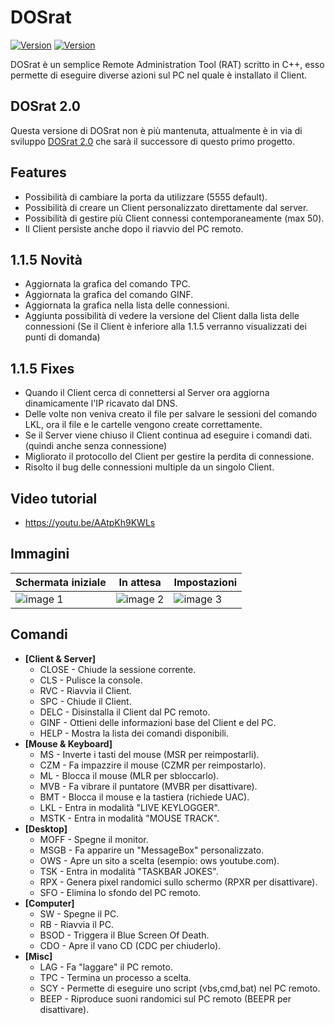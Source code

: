 # DOSrat

[![Version](https://img.shields.io/github/v/tag/Criper98/DOSrat?color=10&label=Versione)]()
[![Version](https://img.shields.io/badge/OS-Windows-orange)]()

DOSrat è un semplice Remote Administration Tool (RAT) scritto in C++, esso permette di eseguire diverse azioni sul PC nel quale è installato il Client.

## DOSrat 2.0

Questa versione di DOSrat non è più mantenuta, attualmente è in via di sviluppo [DOSrat 2.0](https://github.com/Criper98/DOSrat-2.0) che sarà il successore di questo primo progetto.

## Features

- Possibilità di cambiare la porta da utilizzare (5555 default).
- Possibilità di creare un Client personalizzato direttamente dal server.
- Possibilità di gestire più Client connessi contemporaneamente (max 50).
- Il Client persiste anche dopo il riavvio del PC remoto.

## 1.1.5 Novità

- Aggiornata la grafica del comando TPC.
- Aggiornata la grafica del comando GINF.
- Aggiornata la grafica nella lista delle connessioni.
- Aggiunta possibilità di vedere la versione del Client dalla lista delle connessioni (Se il Client è inferiore alla 1.1.5 verranno visualizzati dei punti di domanda)

## 1.1.5 Fixes

- Quando il Client cerca di connettersi al Server ora aggiorna dinamicamente l'IP ricavato dal DNS.
- Delle volte non veniva creato il file per salvare le sessioni del comando LKL, ora il file e le cartelle vengono create correttamente.
- Se il Server viene chiuso il Client continua ad eseguire i comandi dati. (quindi anche senza connessione)
- Migliorato il protocollo del Client per gestire la perdita di connessione.
- Risolto il bug delle connessioni multiple da un singolo Client.

## Video tutorial

- https://youtu.be/AAtpKh9KWLs

## Immagini
|Schermata iniziale |In attesa |Impostazioni |
|-------------------|----------|-------------|
|![image 1](https://i.ibb.co/ZMhGgkY/1.png)|![image 2](https://i.ibb.co/XX4YKgm/2.png)|![image 3](https://i.ibb.co/fFSMDf2/3.png)|

## Comandi

- **[Client & Server]**
  - CLOSE    - Chiude la sessione corrente.
  - CLS      - Pulisce la console.
  - RVC      - Riavvia il Client.
  - SPC      - Chiude il Client.
  - DELC     - Disinstalla il Client dal PC remoto.
  - GINF     - Ottieni delle informazioni base del Client e del PC.
  - HELP     - Mostra la lista dei comandi disponibili.
- **[Mouse & Keyboard]**
  - MS       - Inverte i tasti del mouse (MSR per reimpostarli).
  - CZM      - Fa impazzire il mouse (CZMR per reimpostarlo).
  - ML       - Blocca il mouse (MLR per sbloccarlo).
  - MVB      - Fa vibrare il puntatore (MVBR per disattivare).
  - BMT      - Blocca il mouse e la tastiera (richiede UAC).
  - LKL      - Entra in modalità "LIVE KEYLOGGER".
  - MSTK     - Entra in modalità "MOUSE TRACK".
- **[Desktop]**
  - MOFF     - Spegne il monitor.
  - MSGB     - Fa apparire un "MessageBox" personalizzato.
  - OWS      - Apre un sito a scelta (esempio: ows youtube.com).
  - TSK      - Entra in modalità "TASKBAR JOKES".
  - RPX      - Genera pixel randomici sullo schermo (RPXR per disattivare).
  - SFO      - Elimina lo sfondo del PC remoto.
- **[Computer]**
  - SW       - Spegne il PC.
  - RB       - Riavvia il PC.
  - BSOD     - Triggera il Blue Screen Of Death.
  - CDO      - Apre il vano CD (CDC per chiuderlo).
- **[Misc]**
  - LAG      - Fa "laggare" il PC remoto.
  - TPC      - Termina un processo a scelta.
  - SCY      - Permette di eseguire uno script (vbs,cmd,bat) nel PC remoto.
  - BEEP     - Riproduce suoni randomici sul PC remoto (BEEPR per disattivare).
